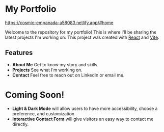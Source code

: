 # My Portfolio

https://cosmic-empanada-a58083.netlify.app/#home 

Welcome to the repository for my portfolio! This is where I'll be sharing the latest projects I'm working on. This project was created with [React](https://reactjs.org/) and [Vite](https://vitejs.dev/guide/). 

## Features
- **About Me** Get to know my story and skills.
- **Projects** See what I'm working on.
- **Contact** Feel free to reach out on LinkedIn or email me.

# Coming Soon!
- **Light & Dark Mode** will allow users to have more accessibility, choose a preference, and customization. 
- **Interactive Contact Form** will give visitors an easy way to contact me directly.
